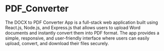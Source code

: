# PDF_Converter
The DOCX to PDF Converter App is a full-stack web application built using React.js, Node.js, and Express.js that allows users to upload Word documents and instantly convert them into PDF format. The app provides a simple, responsive, and user-friendly interface where users can easily upload, convert, and download their files securely.
